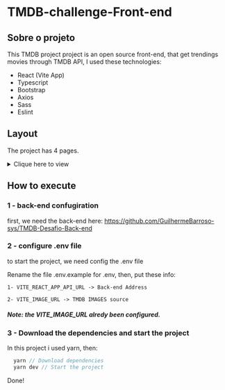# TMDB-challenge-Front-end
## Sobre o projeto
  This TMDB project project is an open source front-end, that get trendings movies through TMDB API, I used these technologies:
  - React (Vite App)
  - Typescript
  - Bootstrap
  - Axios
  - Sass
  - Eslint
  
## Layout

<p> The project has 4 pages.</p>
<details> <summary> Clique here to view  </summary>
  <h2>See movie</h2>
  
  ![visualizar](https://imgur.com/HfxZYX4.png) 
  
  <h2> Home screen </h2>
  
  
  ![principal1](https://imgur.com/5VsoR8X.png) 
    
    
  ![principal2](https://imgur.com/2DrbA6e.png) 
    
    
  ![principal3](https://imgur.com/79vr7X5.png) 
  
  <h2> Register <h2>
    
  ![registrar](https://imgur.com/qT2ajY7.png)
    
  <h2> Login </h2>
  
  ![login](https://imgur.com/EwVlFrd.png)
</details>
    
    
    
    
## How to execute 
### 1 -  back-end confugiration
  first, we need the back-end here: https://github.com/GuilhermeBarroso-sys/TMDB-Desafio-Back-end
### 2 - configure .env file
to start the project, we need config the .env file

Rename the file .env.example for .env, then, put these info:
    
    1- VITE_REACT_APP_API_URL -> Back-end Address
    
    2- VITE_IMAGE_URL -> TMDB IMAGES source
    
<h5> Note: the VITE_IMAGE_URL alredy been configured. </h5>
    
### 3 - Download the dependencies and start the project
In this project i used yarn, then:
```ts
  yarn // Download dependencies
  yarn dev // Start the project
```
Done! <br>

    


